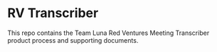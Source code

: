 # RV Transcriber

This repo contains the Team Luna Red Ventures Meeting Transcriber product process and supporting documents.